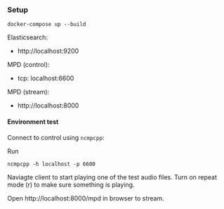 ### Setup

    docker-compose up --build

Elasticsearch:
- http://localhost:9200

MPD (control):
- tcp: localhost:6600

MPD (stream):
- http://localhost:8000


#### Environment test

Connect to control using `ncmpcpp`:

Run

    ncmpcpp -h localhost -p 6600

Naviagte client to start playing one of the test audio files. Turn on repeat mode (r) to make sure something is playing.

Open http://localhost:8000/mpd in browser to stream.
